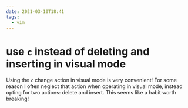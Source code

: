 ```yaml
---
date: 2021-03-10T18:41
tags:
  - vim
---
```


# use `c` instead of deleting and inserting in visual mode

Using the `c` change action in visual mode is very convenient! For some reason
I often neglect that action when operating in visual mode, instead opting for
two actions: delete and insert. This seems like a habit worth breaking!
